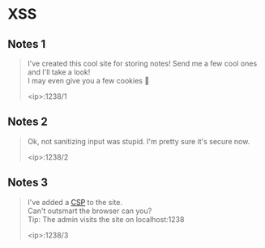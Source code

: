 # XSS

## Notes 1

> I've created this cool site for storing notes! Send me a few cool ones and 
> I'll take a look!  
> I may even give you a few cookies :cookie:
>
> \<ip>:1238/1

## Notes 2
> Ok, not sanitizing input was stupid. I'm pretty sure it's secure now.
>
> \<ip>:1238/2

## Notes 3
> I've added a [CSP](https://developers.google.com/web/fundamentals/security/csp) to the site.  
> Can't outsmart the browser can you?  
> Tip: The admin visits the site on localhost:1238
>
> \<ip>:1238/3
